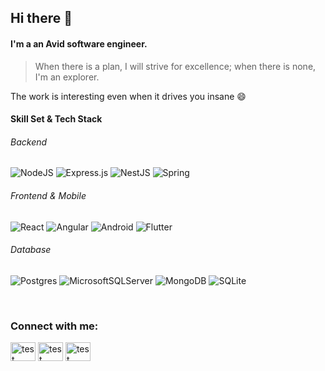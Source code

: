 ## Hi there 👋


<!--
**paldron/paldron** is a ✨ _special_ ✨ repository because its `README.md` (this file) appears on your GitHub profile.

Here are some ideas to get you started:

- 🔭 I’m currently working on ...
- 🌱 I’m currently learning ...
- 👯 I’m looking to collaborate on ...
- 🤔 I’m looking for help with ...
- 💬 Ask me about ...
- 📫 How to reach me: ...
- 😄 Pronouns: ...
- ⚡ Fun fact: ...
-->
<!-- ![](https://visitor-badge.laobi.icu/badge?page_id=paldron.paldron) -->

#### I'm a an Avid software engineer.

> When there is a plan, I will strive for excellence; when there is none, I'm an explorer.

The work is interesting even when it drives you insane 😄

<h4 align="left">Skill Set & Tech Stack</h4>
<p align="left" style="padding-left:20px">
   <h6 align="left" style="font-style:italic">Backend</h6>
  
   ![NodeJS](https://img.shields.io/badge/node.js-6DA55F?style=for-the-badge&logo=node.js&logoColor=white)
   ![Express.js](https://img.shields.io/badge/express.js-%23404d59.svg?style=for-the-badge&logo=express&logoColor=%2361DAFB)
   ![NestJS](https://img.shields.io/badge/nestjs-%23E0234E.svg?style=for-the-badge&logo=nestjs&logoColor=white)
   ![Spring](https://img.shields.io/badge/spring-%236DB33F.svg?style=for-the-badge&logo=spring&logoColor=white)
   
   <h6 align="left" style="font-style:italic">Frontend & Mobile</h6>
   
   ![React](https://img.shields.io/badge/react-%2320232a.svg?style=for-the-badge&logo=react&logoColor=%2361DAFB)
   ![Angular](https://img.shields.io/badge/angular-%23DD0031.svg?style=for-the-badge&logo=angular&logoColor=white)
   ![Android](https://img.shields.io/badge/Android-3DDC84?style=for-the-badge&logo=android&logoColor=white)
   ![Flutter](https://img.shields.io/badge/Flutter-%2302569B.svg?style=for-the-badge&logo=Flutter&logoColor=white)

   <h6 align="left" style="font-style:italic">Database</h6>

   ![Postgres](https://img.shields.io/badge/postgres-%23316192.svg?style=for-the-badge&logo=postgresql&logoColor=white)
   ![MicrosoftSQLServer](https://img.shields.io/badge/Microsoft%20SQL%20Sever-CC2927?style=for-the-badge&logo=microsoft%20sql%20server&logoColor=white)
   ![MongoDB](https://img.shields.io/badge/MongoDB-%234ea94b.svg?style=for-the-badge&logo=mongodb&logoColor=white)
   ![SQLite](https://img.shields.io/badge/sqlite-%2307405e.svg?style=for-the-badge&logo=sqlite&logoColor=white)
   
</p>
<div>
  <!--
  <a href="https://github.com/paldron">
  <img align="center" alt="Augusto's Github Stats" src="https://github-readme-stats.paldron.vercel.app/api?username=paldron&show_icons=true&hide_border=true&count_private=true&include_all_commits=true&theme=onedark" /></a>
  
  <a href="https://github.com/paldron">
    <img align="center" src="https://github-readme-stats.paldron.vercel.app/api/top-langs/?username=paldron&layout=compact" />
  </a>
  -->
  </div>
<br />
<h3 align="left">Connect with me:</h3>
<p align="left">
   <a href="https://linkedin.com/in/augusto-shoo-287172a7" target="blank"><img align="center" src="https://cdn.jsdelivr.net/npm/simple-icons@3.0.1/icons/linkedin.svg" alt="test" height="30" width="40" /></a>
   <a href="https://instagram.com/augusto.piz" target="blank"><img align="center" src="https://cdn.jsdelivr.net/npm/simple-icons@3.0.1/icons/instagram.svg" alt="test" height="30" width="40" /></a>
   <a href="https://twitter.com/AugustoSho24982?t=RUEDnSBn65NnZ1Mo-zzhtQ&s=09" target="blank"><img align="center" src="https://cdn.jsdelivr.net/npm/simple-icons@3.0.1/icons/twitter.svg" alt="test" height="30" width="40" /></a>
</p>
